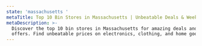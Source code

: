 ```yaml
---
state: 'massachusetts '
metaTitle: Top 10 Bin Stores in Massachusetts | Unbeatable Deals & Weekly Offers
metaDescription: >-
  Discover the top 10 bin stores in Massachusetts for amazing deals and weekly
  offers. Find unbeatable prices on electronics, clothing, and home goods.
---
```


